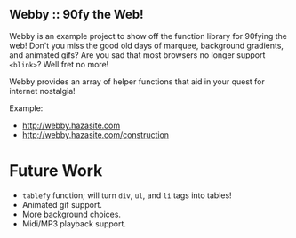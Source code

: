 ## Webby :: 90fy the Web!

Webby is an example project to show off the function library for 90fying the
web!  Don't you miss the good old days of marquee, background gradients, and
animated gifs?  Are you sad that most browsers no longer support `<blink>`? Well
fret no more!

Webby provides an array of helper functions that aid in your quest for
internet nostalgia!

Example:
* http://webby.hazasite.com
* http://webby.hazasite.com/construction

Future Work
===========

 * `tablefy` function; will turn `div`, `ul`, and `li` tags into tables!
 * Animated gif support.
 * More background choices.
 * Midi/MP3 playback support.
